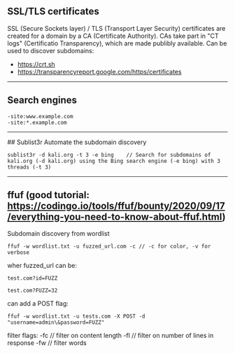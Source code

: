## SSL/TLS certificates

SSL (Secure Sockets layer) / TLS (Transport Layer Security) certificates are created for a domain by a CA (Certificate Authority). CAs take part in "CT logs" (Certificatio Transparency), which are made publibly available. Can be used to discover subdomains:
- https://crt.sh
- https://transparencyreport.google.com/https/certificates

----------
## Search engines
    
    -site:www.example.com
    -site:*.example.com

----------
## Sublist3r
Automate the subdomain discovery

    sublist3r -d kali.org -t 3 -e bing    // Search for subdomains of kali.org (-d kali.org) using the Bing search engine (-e bing) with 3 threads (-t 3)
    
    
----------
## ffuf (good tutorial: https://codingo.io/tools/ffuf/bounty/2020/09/17/everything-you-need-to-know-about-ffuf.html)
Subdomain discovery from wordlist

    ffuf -w wordlist.txt -u fuzzed_url.com -c // -c for color, -v for verbose 
    
wher fuzzed_url can be:
    
    test.com?id=FUZZ
    
    test.com?FUZZ=32
    
can add a POST flag:

    ffuf -w wordlist.txt -u tests.com -X POST -d "username=admin\&password=FUZZ"

filter flags:
  -fc     // filter on content length
  -fl     // filter on number of lines in response
  -fw     // filter words 
